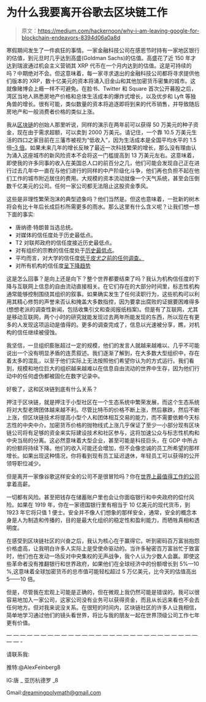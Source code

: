 # 为什么我要离开谷歌去区块链工作

> 原文：<https://medium.com/hackernoon/why-i-am-leaving-google-for-blockchain-endeavors-8394d06a0a8d>

寒假期间发生了一件疯狂的事情。一家金融科技公司在感恩节时持有一家地区银行的估值，到元旦时几乎达到高盛(Goldman Sachs)的估值。高盛花了近 150 年才达到瑞波通过机会主义营销其 XRP 代币在一个月内达到的估值。这是可持续的吗？中期绝对不会。但这意味着，每一家寻求退出的金融科技公司都将寻求提供他们版本的 XRP，数十亿美元的资本将涌入旧金山和其他加密货币密集的城市。这就像赌博会上瘾一样不可避免。在脸书、Twitter 和 Square 首次公开募股之后，湾区当地人熟悉房地产价格和总体生活成本的爆炸式增长，以及优步和 Lyft 等独角兽的增长。很有可能，类似数量的资本将追逐即将到来的代币销售，并导致随后房地产和一般消费者价格的类似上涨。

我从[区块链](https://hackernoon.com/tagged/blockchain)的创始人那里听说，同样的演示在两年前可以获得 50 万美元的种子资金，现在由于需求超额，可以卖到 2000 万美元。请记住，一个靠 10.5 万美元生活的四口之家目前在三藩市被视为“低收入”，因为生活成本是全国平均水平的 1.5 倍[–3 倍](http://www.bestplaces.net/cost_of_living/city/california/san_francisco)。如果未来几年的增长反映了最近一次科技繁荣的增长，那么没有理由认为涌入这座城市的新风险资本不会将这一门槛提高到 13 万美元左右。这意味着，即使我的许多同事的收入在美国总人口的前百分之几，他们可能会发现自己正在进行过去几年中一直在与他们进行的同样的中产阶级化斗争，他们再也负担不起在他们工作的城市附近居住的费用。大规模的资本流动就像一个天气系统，甚至会压倒数千亿美元的公司。任何一家公司都无法阻止这股资金季风。

这些是非理性繁荣泡沫的典型迹象吗？他们当然是。但这也意味着，一批新的树木将会有比十年后长成巨杉所需更多的雨水。那么这里有什么含义呢？让我们想一想下面的事实:

*   唐纳德·特朗普当选总统。
*   对媒体的信任度处于历史最低点。
*   T2 对联邦政府的信任度接近历史最低点。
*   对有组织的宗教的信任度处于[历史最低点](http://static5.businessinsider.com/image/558323fc6bb3f761692d174c-791-492/gallup%20organized%20religion%20poll.png)。
*   平均而言，对大学的信任度[低于皮尤之前的任何调查。](http://assets.pewresearch.org/wp-content/uploads/sites/5/2017/07/10093922/1_3.png)
*   对所有机构的信任度[呈下降趋势](http://content.gallup.com/origin/gallupinc/GallupSpaces/Production/Cms/POLL/bvejl9raikiaghqfwt6w3w.png)

这是怎么回事？是向上还是向下？整个世界都要结束了吗？我认为机构信任度的下降与互联网上信息的自由流动直接相关。在它们存在的大部分时间里，标志性机构通常能够控制围绕其组织的叙事。如果确实发生了任何渎职行为，这些机构可以利用其精心修剪的声誉来否认和掩盖大多数指控，因为要拿出腐败的证据要困难得多(想想老派的调查性新闻，包括收集引文和查阅报纸档案)。但是有了互联网，尤其是移动互联网，两个小时的研究就能发现过去两年所能发现的东西，所以现在有更多的人发现这项运动是值得的。更多的调查完成了，信息以光速被分享，瞧，对机构的信任继续被侵蚀。

我坚信，一旦组织膨胀超过一定的规模，他们的发言人就越来越难以、几乎不可能说出一个没有明显矛盾的连贯叙述。我们逐渐了解到，在大多数大型组织中，存在着太多的混乱，以至于他们实际上无法按照他们希望你认为的方式运行。我们看到，规模和地位巨大的组织越来越难以在信息自由流动的世界中生存，因为他们行动中的任何虚伪都被固化在数字记录中。

好极了，这和区块链到底有什么关系？

押注于区块链，就是押注于小型社区在一个生态系统中繁荣发展，而这个生态系统将对大型老牌团体越来越不利。尽管比特币的价格不断上涨，然后暴跌，然后不断上涨，但区块链技术将提高小型个人和团体相互交易的能力，而不需要依赖今天标志性的中央中介。加密货币价格的抛物线式上涨几乎保证了至少一小部分现有区块链公司将有足够的资金来实际建设技术和社区参与，这将加速公众与标志性机构和中央当局的分离。这必然意味着大型企业，甚至可能是科技巨头，在 GDP 中所占的份额将持续下降。他们的收入可能还会增加，但不会像忠诚的员工所希望的那样增长。如果出现这种情况，你将看到现有员工延迟退休，年轻员工可以获得的公开领导职位减少。

但是离开一家像谷歌这样安全的公司不是很冒险吗？你在[世界上最值得工作的公司](http://fortune.com/best-companies/)拿着高薪。

一切都有风险。甚至把钱存在储蓄账户里也会让你面临银行和中央政府的偿付风险。如果在 1919 年，你在一家德国银行里有相当于 10 亿美元的现代货币，到 1923 年它将只值 1 便士。安全并不像人们想象的那样安全，通常，安全的概念本身是人为制造和传播的，目的是最大化组织的稳定性和盈利能力，而牺牲真相和透明度。

在感受到区块链社区的兴奋之后，我认为核心在于赢得它。听到密码百万富翁抱怨价格虚高，让我明白许多人实际上是受使命驱动的。当许多秘密百万富翁忙于致富时，他们也在发动一场反对中央集权的无声战争，我个人认为少数人会赢。即使这些革命者没有推翻银行和世界政府，如果他们在全球经济中的份额增长到 5%—10 %,这意味着全球加密货币的总市值可能轻松超过 5 万亿美元，比今天的估值高出 5——10 倍。

但是，尽管我在宏观上可能是正确的，但在微观上我仍然可能是错误的。我可以很容易地加入一家公司，这家公司没有业务可以获得资金，而且从长远来看也不会去任何地方。但对我来说没关系。在很短的时间内，区块链社区的许多人让我相信，简单地学习通过他们的镜头看世界，将比与我的朋友一起在世界顶级公司工作七年更有价值。

— — — — — — — — — — — — — — — — — — — — — — — — — — — — — — -

请联系我:

推特:@AlexFeinberg8

IG:唐 _ 亚历杭德罗 _8

Gmail:dreamingpolymath@gmail.com